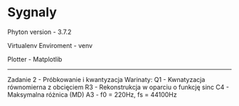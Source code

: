 # Sygnaly

Phyton version - 3.7.2

Virtualenv Enviroment - venv

Plotter - Matplotlib

----------
Zadanie 2 - Próbkowanie i kwantyzacja
Warinaty:
  Q1 - Kwnatyzacja równomierna z obcięciem
  R3 - Rekonstrukcja w oparciu o funkcję sinc
  C4 - Maksymalna różnica (MD)
  A3 - f0 = 220Hz, fs = 44100Hz

